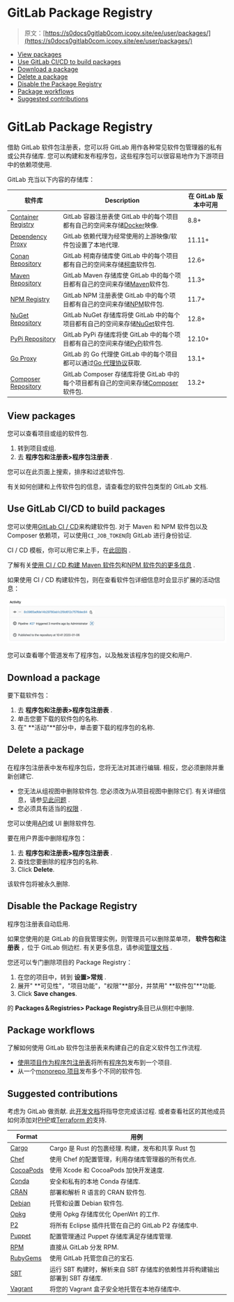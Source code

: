 # GitLab Package Registry

> 原文：[https://s0docs0gitlab0com.icopy.site/ee/user/packages/](https://s0docs0gitlab0com.icopy.site/ee/user/packages/)

*   [View packages](#view-packages)
*   [Use GitLab CI/CD to build packages](#use-gitlab-cicd-to-build-packages)
*   [Download a package](#download-a-package)
*   [Delete a package](#delete-a-package)
*   [Disable the Package Registry](#disable-the-package-registry)
*   [Package workflows](#package-workflows)
*   [Suggested contributions](#suggested-contributions)

# GitLab Package Registry[](#gitlab-package-registry "Permalink")

借助 GitLab 软件包注册表，您可以将 GitLab 用作各种常见软件包管理器的私有或公共存储库. 您可以构建和发布程序包，这些程序包可以很容易地作为下游项目中的依赖项使用.

GitLab 充当以下内容的存储库：

| 软件库 | Description | 在 GitLab 版本中可用 |
| --- | --- | --- |
| [Container Registry](container_registry/index.html) | GitLab 容器注册表使 GitLab 中的每个项目都有自己的空间来存储[Docker](https://www.docker.com/)映像. | 8.8+ |
| [Dependency Proxy](dependency_proxy/index.html) | GitLab 依赖代理为经常使用的上游映像/软件包设置了本地代理. | 11.11+ |
| [Conan Repository](conan_repository/index.html) | GitLab 柯南存储库使 GitLab 中的每个项目都有自己的空间来存储[柯南](https://conan.io/)软件包. | 12.6+ |
| [Maven Repository](maven_repository/index.html) | GitLab Maven 存储库使 GitLab 中的每个项目都有自己的空间来存储[Maven](https://maven.apache.org/)软件包. | 11.3+ |
| [NPM Registry](npm_registry/index.html) | GitLab NPM 注册表使 GitLab 中的每个项目都有自己的空间来存储[NPM](https://s0www0npmjs0com.icopy.site/)软件包. | 11.7+ |
| [NuGet Repository](nuget_repository/index.html) | GitLab NuGet 存储库将使 GitLab 中的每个项目都有自己的空间来存储[NuGet](https://www.nuget.org/)软件包. | 12.8+ |
| [PyPi Repository](pypi_repository/index.html) | GitLab PyPi 存储库将使 GitLab 中的每个项目都有自己的空间来存储[PyPi](https://s0pypi0org.icopy.site/)软件包. | 12.10+ |
| [Go Proxy](go_proxy/index.html) | GitLab 的 Go 代理使 GitLab 中的每个项目都可以通过[Go 代理协议](https://proxy.golang.org/)获取. | 13.1+ |
| [Composer Repository](composer_repository/index.html) | GitLab Composer 存储库将使 GitLab 中的每个项目都有自己的空间来存储[Composer](https://s0getcomposer0org.icopy.site/)软件包. | 13.2+ |

## View packages[](#view-packages "Permalink")

您可以查看项目或组的软件包.

1.  转到项目或组.
2.  去 **程序包和注册表>程序包注册表** .

您可以在此页面上搜索，排序和过滤软件包.

有关如何创建和上传软件包的信息，请查看您的软件包类型的 GitLab 文档.

## Use GitLab CI/CD to build packages[](#use-gitlab-cicd-to-build-packages "Permalink")

您可以使用[GitLab CI / CD](./../../ci/README.html)来构建软件包. 对于 Maven 和 NPM 软件包以及 Composer 依赖项，可以使用`CI_JOB_TOKEN`向 GitLab 进行身份验证.

CI / CD 模板，你可以用它来上手，在[此回购](https://gitlab.com/gitlab-org/gitlab/-/tree/master/lib/gitlab/ci/templates) .

了解有关[使用 CI / CD 构建 Maven 软件包](maven_repository/index.html#creating-maven-packages-with-gitlab-cicd)和[NPM 软件包的更多信息](npm_registry/index.html#publishing-a-package-with-cicd) .

如果使用 CI / CD 构建软件包，则在查看软件包详细信息时会显示扩展的活动信息：

[![Package CI/CD activity](img/5d1d35707b32fd37e1e218e8b1df1771.png)](img/package_activity_v12_10.png)

您可以查看哪个管道发布了程序包，以及触发该程序包的提交和用户.

## Download a package[](#download-a-package "Permalink")

要下载软件包：

1.  去 **程序包和注册表>程序包注册表** .
2.  单击您要下载的软件包的名称.
3.  在" **活动"**部分中，单击要下载的程序包的名称.

## Delete a package[](#delete-a-package "Permalink")

在程序包注册表中发布程序包后，您将无法对其进行编辑. 相反，您必须删除并重新创建它.

*   您无法从组视图中删除软件包. 您必须改为从项目视图中删除它们. 有关详细信息，请参[见此问题](https://gitlab.com/gitlab-org/gitlab/-/issues/227714) .
*   您必须具有适当的[权限](../permissions.html) .

您可以使用[API](../../api/packages.html#delete-a-project-package)或 UI 删除软件包.

要在用户界面中删除程序包：

1.  去 **程序包和注册表>程序包注册表** .
2.  查找您要删除的程序包的名称.
3.  Click **Delete**.

该软件包将被永久删除.

## Disable the Package Registry[](#disable-the-package-registry "Permalink")

程序包注册表自动启用.

如果您使用的是 GitLab 的自我管理实例，则管理员可以删除菜单项， **软件包和注册表** ，位于 GitLab 侧边栏. 有关更多信息，请参阅[管理文档](../../administration/packages/index.html) .

您还可以专门删除项目的 Package Registry：

1.  在您的项目中，转到 **设置>常规** .
2.  展开" **可见性"，"项目功能"，"权限"**部分，并禁用" **软件包"**功能.
3.  Click **Save changes**.

的 **Packages＆Registries> Package Registry**条目已从侧栏中删除.

## Package workflows[](#package-workflows "Permalink")

了解如何使用 GitLab 软件包注册表来构建自己的自定义软件包工作流程.

*   [使用项目作为程序包注册表](./workflows/project_registry.html)将所有[程序包](./workflows/project_registry.html)发布到一个项目.
*   从一个[monorepo 项目](./workflows/monorepo.html)发布多个不同的软件包.

## Suggested contributions[](#suggested-contributions "Permalink")

考虑为 GitLab 做贡献. 此[开发文档](../../development/packages.html)将指导您完成该过程. 或者查看社区的其他成员如何添加对[PHP](https://gitlab.com/gitlab-org/gitlab/-/merge_requests/17417)或[Terraform 的](https://gitlab.com/gitlab-org/gitlab/-/merge_requests/18834)支持.

| Format | 用例 |
| --- | --- |
| [Cargo](https://gitlab.com/gitlab-org/gitlab/-/issues/33060) | Cargo 是 Rust 的包裹经理. 构建，发布和共享 Rust 包 |
| [Chef](https://gitlab.com/gitlab-org/gitlab/-/issues/36889) | 使用 Chef 的配置管理，利用存储库管理器的所有优点. |
| [CocoaPods](https://gitlab.com/gitlab-org/gitlab/-/issues/36890) | 使用 Xcode 和 CocoaPods 加快开发速度. |
| [Conda](https://gitlab.com/gitlab-org/gitlab/-/issues/36891) | 安全和私有的本地 Conda 存储库. |
| [CRAN](https://gitlab.com/gitlab-org/gitlab/-/issues/36892) | 部署和解析 R 语言的 CRAN 软件包. |
| [Debian](https://gitlab.com/gitlab-org/gitlab/-/issues/5835) | 托管和设置 Debian 软件包. |
| [Opkg](https://gitlab.com/gitlab-org/gitlab/-/issues/36894) | 使用 Opkg 存储库优化 OpenWrt 的工作. |
| [P2](https://gitlab.com/gitlab-org/gitlab/-/issues/36895) | 将所有 Eclipse 插件托管在自己的 GitLab P2 存储库中. |
| [Puppet](https://gitlab.com/gitlab-org/gitlab/-/issues/36897) | 配置管理通过 Puppet 存储库满足存储库管理. |
| [RPM](https://gitlab.com/gitlab-org/gitlab/-/issues/5932) | 直接从 GitLab 分发 RPM. |
| [RubyGems](https://gitlab.com/gitlab-org/gitlab/-/issues/803) | 使用 GitLab 托管您自己的宝石. |
| [SBT](https://gitlab.com/gitlab-org/gitlab/-/issues/36898) | 运行 SBT 构建时，解析来自 SBT 存储库的依赖性并将构建输出部署到 SBT 存储库. |
| [Vagrant](https://gitlab.com/gitlab-org/gitlab/-/issues/36899) | 将您的 Vagrant 盒子安全地托管在本地存储库中. |